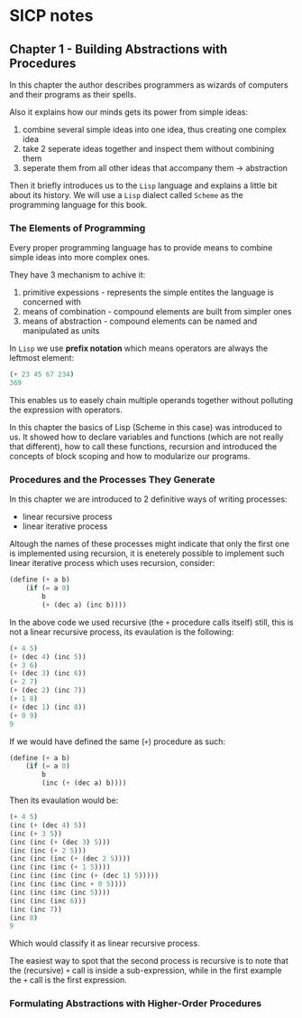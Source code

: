 # SICP notes

## Chapter 1 - Building Abstractions with Procedures

In this chapter the author describes programmers as wizards of computers and their programs as their spells.

Also it explains how our minds gets its power from simple ideas:
1. combine several simple ideas into one idea, thus creating one complex idea
2. take 2 seperate ideas together and inspect them without combining them
3. seperate them from all other ideas that accompany them -> abstraction

Then it briefly introduces us to the `Lisp` language and explains a little bit about its history. We will use a `Lisp` dialect called `Scheme` as the programming language for this book.

### The Elements of Programming
Every proper programming language has to provide means to combine simple ideas into more complex ones.

They have 3 mechanism to achive it:
1. primitive expessions - represents the simple entites the language is concerned with
2. means of combination - compound elements are built from simpler ones
3. means of abstraction - compound elements can be named and manipulated as units

In `Lisp` we use __prefix notation__ which means operators are always the leftmost element:
```lisp
(+ 23 45 67 234)
369
```
This enables us to easely chain multiple operands together without polluting the expression with operators.

In this chapter the basics of Lisp (Scheme in this case) was introduced to us. It showed how to declare variables and functions (which are not really that different), how to call these functions, recursion and introduced the concepts of block scoping and how to modularize our programs.

### Procedures and the Processes They Generate
In this chapter we are introduced to 2 definitive ways of writing processes:
- linear recursive process
- linear iterative process

Altough the names of these processes might indicate that only the first one is implemented using recursion, it is eneterely possible to implement such linear iterative process which uses recursion, consider:
```lisp
(define (+ a b)
    (if (= a 0)
        b 
        (+ (dec a) (inc b))))
```
In the above code we used recursive (the `+` procedure calls itself) still, this is not a linear recursive process, its evaulation is the following:
```lisp
(+ 4 5)
(+ (dec 4) (inc 5))
(+ 3 6)
(+ (dec 3) (inc 6))
(+ 2 7)
(+ (dec 2) (inc 7))
(+ 1 8)
(+ (dec 1) (inc 8))
(+ 0 9)
9
```

If we would have defined the same (`+`) procedure as such:
```lisp
(define (+ a b)
    (if (= a 0)
        b 
        (inc (+ (dec a) b))))
```
Then its evaulation would be:
```lisp
(+ 4 5)
(inc (+ (dec 4) 5))
(inc (+ 3 5))
(inc (inc (+ (dec 3) 5)))
(inc (inc (+ 2 5)))
(inc (inc (inc (+ (dec 2 5))))
(inc (inc (inc (+ 1 5))))
(inc (inc (inc (inc (+ (dec 1) 5)))))
(inc (inc (inc (inc + 0 5))))
(inc (inc (inc (inc 5))))
(inc (inc (inc 6)))
(inc (inc 7))
(inc 8)
9
```
Which would classify it as linear recursive process.

The easiest way to spot that the second process is recursive is to note that the (recursive) `+` call is inside a sub-expression, while in the first example the `+` call is the first expression.


### Formulating Abstractions with Higher-Order Procedures